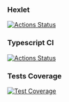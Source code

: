 ### Hexlet
[![Actions Status](https://github.com/vladislav1923/typescript-project-81/actions/workflows/hexlet-check.yml/badge.svg)](https://github.com/vladislav1923/typescript-project-81/actions)

### Typescript CI
[![Actions Status](https://github.com/vladislav1923/typescript-project-81/actions/workflows/typescript.yml/badge.svg)](https://github.com/vladislav1923/typescript-project-81/actions)

### Tests Coverage
[![Test Coverage](https://api.codeclimate.com/v1/badges/3275b6e87e71dc6e8137/test_coverage)](https://codeclimate.com/github/vladislav1923/typescript-project-81/test_coverage)
